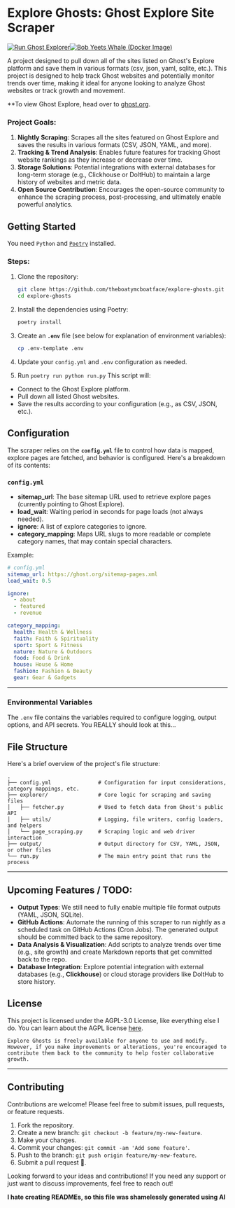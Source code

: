 # Explore Ghosts: Ghost Explore Site Scraper

[![Run Ghost Explorer](https://github.com/TheBoatyMcBoatFace/explore-ghosts/actions/workflows/get_ghosts.yml/badge.svg)](https://github.com/TheBoatyMcBoatFace/explore-ghosts/actions/workflows/get_ghosts.yml)[![Bob Yeets Whale (Docker Image)](https://github.com/TheBoatyMcBoatFace/explore-ghosts/actions/workflows/build_puppet.yml/badge.svg)](https://github.com/TheBoatyMcBoatFace/explore-ghosts/actions/workflows/build_puppet.yml)

A project designed to pull down all of the sites listed on Ghost's Explore platform and save them in various formats (csv, json, yaml, sqlite, etc.). This project is designed to help track Ghost websites and potentially monitor trends over time, making it ideal for anyone looking to analyze Ghost websites or track growth and movement.

**To view Ghost Explore, head over to [ghost.org](https://ghost.org/explore?utm_source=TheBoatyMcBoatFace/explore-ghosts&utm_medium=github).

### Project Goals:
1. **Nightly Scraping**: Scrapes all the sites featured on Ghost Explore and saves the results in various formats (CSV, JSON, YAML, and more).
2. **Tracking & Trend Analysis**: Enables future features for tracking Ghost website rankings as they increase or decrease over time.
3. **Storage Solutions**: Potential integrations with external databases for long-term storage (e.g., Clickhouse or DoltHub) to maintain a large history of websites and metric data.
4. **Open Source Contribution**: Encourages the open-source community to enhance the scraping process, post-processing, and ultimately enable powerful analytics.


## Getting Started

You need `Python` and [`Poetry`](https://python-poetry.org/) installed.

### Steps:
1. Clone the repository:
   ```bash
   git clone https://github.com/theboatymcboatface/explore-ghosts.git
   cd explore-ghosts
   ```

2. Install the dependencies using Poetry:
   ```bash
   poetry install
   ```

3. Create an **`.env`** file (see below for explanation of environment variables):
   ```bash
   cp .env-template .env
   ```

4. Update your `config.yml` and `.env` configuration as needed.

5. Run `poetry run python run.py`
This script will:
- Connect to the Ghost Explore platform.
- Pull down all listed Ghost websites.
- Save the results according to your configuration (e.g., as CSV, JSON, etc.).

## Configuration

The scraper relies on the **`config.yml`** file to control how data is mapped, explore pages are fetched, and behavior is configured. Here's a breakdown of its contents:

### `config.yml`
- **sitemap_url**: The base sitemap URL used to retrieve explore pages (currently pointing to Ghost Explore).
- **load_wait**: Waiting period in seconds for page loads (not always needed).
- **ignore**: A list of explore categories to ignore.
- **category_mapping**: Maps URL slugs to more readable or complete category names, that may contain special characters.

Example:

```yaml
# config.yml
sitemap_url: https://ghost.org/sitemap-pages.xml
load_wait: 0.5

ignore:
  - about
  - featured
  - revenue

category_mapping:
  health: Health & Wellness
  faith: Faith & Spirituality
  sport: Sport & Fitness
  nature: Nature & Outdoors
  food: Food & Drink
  house: House & Home
  fashion: Fashion & Beauty
  gear: Gear & Gadgets
```

---

### Environmental Variables

The `.env` file contains the variables required to configure logging, output options, and API secrets. You REALLY should look at this...


## File Structure

Here's a brief overview of the project's file structure:

```
.
├── config.yml               # Configuration for input considerations, category mappings, etc.
├── explorer/                # Core logic for scraping and saving files
│   ├── fetcher.py           # Used to fetch data from Ghost's public API
│   ├── utils/               # Logging, file writers, config loaders, and helpers
│   └── page_scraping.py     # Scraping logic and web driver interaction
├── output/                  # Output directory for CSV, YAML, JSON, or other files
└── run.py                   # The main entry point that runs the process
```

---

## Upcoming Features / TODO:

- **Output Types**: We still need to fully enable multiple file format outputs (YAML, JSON, SQLite).
- **GitHub Actions**: Automate the running of this scraper to run nightly as a scheduled task on GitHub Actions (Cron Jobs). The generated output should be committed back to the same repository.
- **Data Analysis & Visualization**: Add scripts to analyze trends over time (e.g., site growth) and create Markdown reports that get committed back to the repo.
- **Database Integration**: Explore potential integration with external databases (e.g., **Clickhouse**) or cloud storage providers like DoltHub to store history.



## License

This project is licensed under the AGPL-3.0 License, like everything else I do. You can learn about the AGPL license [here](https://www.gnu.org/licenses/agpl-3.0.en.html).

```text
Explore Ghosts is freely available for anyone to use and modify. However, if you make improvements or alterations, you're encouraged to contribute them back to the community to help foster collaborative growth.
```

---

## Contributing

Contributions are welcome! Please feel free to submit issues, pull requests, or feature requests.

1. Fork the repository.
2. Create a new branch: `git checkout -b feature/my-new-feature`.
3. Make your changes.
4. Commit your changes: `git commit -am 'Add some feature'`.
5. Push to the branch: `git push origin feature/my-new-feature`.
6. Submit a pull request 🎉.

Looking forward to your ideas and contributions! If you need any support or just want to discuss improvements, feel free to reach out!


**I hate creating READMEs, so this file was shamelessly generated using AI**
